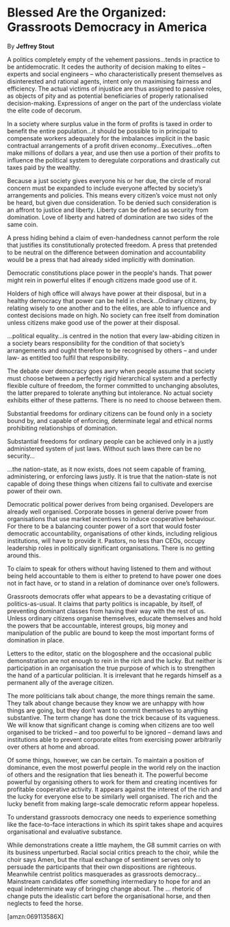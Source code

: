 Blessed Are the Organized: Grassroots Democracy in America
==========================================================

By **Jeffrey Stout**

A politics completely empty of the vehement passions…tends in practice to be
antidemocratic.  It cedes the authority of decision making to elites – experts
and social engineers – who characteristically present themselves as
disinterested and rational agents, intent only on maximising fairness and
efficiency. The actual victims of injustice are thus assigned to passive roles,
as objects of pity and as potential beneficiaries of properly rationalised
decision-making. Expressions of anger on the part of the underclass violate the
elite code of decorum. 

In a society where surplus value in the form of profits is taxed in order to
benefit the entire population…it should be possible to in principal to
compensate workers adequately for the imbalances implicit in the basic
contractual arrangements of a profit driven economy…Executives…often make
millions of dollars a year, and use then use a portion of their profits to
influence the political system to deregulate corporations and drastically cut
taxes paid by the wealthy. 

Because a just society gives everyone his or her due, the circle of moral
concern must be expanded to include everyone affected by society’s arrangements
and policies.  This means every citizen’s voice must not only be heard, but
given due consideration.  To be denied such consideration is an affront to
justice and liberty.  Liberty can be defined as security from domination.  Love
of liberty and hatred of domination are two sides of the same coin. 

A press hiding behind a claim of even-handedness cannot perform the role that
justifies its constitutionally protected freedom. A press that pretended to be
neutral on the difference between domination and accountability would be a press
that had already sided implicitly with domination.

Democratic constitutions place power in the people's hands. That power might
rein in powerful elites if enough citizens made good use of it.

Holders of high office will always have power at their disposal, but in a
healthy democracy that power can be held in check…Ordinary citizens, by relating
wisely to one another and to the elites, are able to influence and contest
decisions made on high. No society can free itself from domination unless
citizens make good use of the power at their disposal.

…political equality…is centred in the notion that every law-abiding citizen in a
society bears responsibility for the condition of that society’s arrangements
and ought therefore to be recognised by others – and under law- as entitled too
fulfil that responsibility.

The debate over democracy goes awry when people assume that society must choose
between a perfectly rigid hierarchical system and a perfectly flexible culture
of freedom, the former committed to unchanging absolutes, the latter prepared to
tolerate anything but intolerance. No actual society exhibits either of these
patterns.  There is no need to choose between them.

Substantial freedoms for ordinary citizens can be found only in a society bound
by, and capable of enforcing, determinate legal and ethical norms prohibiting
relationships of domination.

Substantial freedoms for ordinary people can be achieved only in a justly
administered system of just laws.  Without such laws there can be no security…

…the nation-state, as it now exists, does not seem capable of framing,
administering, or enforcing laws justly. It is true that the nation-state is not
capable of doing these things when citizens fail to cultivate and exercise power
of their own.  

Democratic political power derives from being organised.  Developers are already
well organised. Corporate bosses in general derive power from organisations that
use market incentives to induce cooperative behaviour. For there to be a
balancing counter power of a sort that would foster democratic accountability,
organisations of other kinds, including religious institutions, will have to
provide it. Pastors, no less than CEOs, occupy leadership roles in politically
significant organisations. There is no getting around this.

To claim to speak for others without having listened to them and without being
held accountable to them is either to pretend to have power one does not in fact
have, or to stand in a relation of dominance over one’s followers.

Grassroots democrats offer what appears to be a devastating critique of
politics-as-usual.  It claims that party politics is incapable, by itself, of
preventing dominant classes from having their way with the rest of us.  Unless
ordinary citizens organise themselves, educate themselves and hold the powers
that be accountable, interest groups, big money and manipulation of the public
are bound to keep the most important forms of domination in place.  

Letters to the editor, static on the blogosphere and the occasional public
demonstration are not enough to rein in the rich and the lucky. But neither is
participation in an organisation the true purpose of which is to strengthen the
hand of a particular politician. It is irrelevant that he regards himself as a
permanent ally of the average citizen. 

The more politicians talk about change, the more things remain the same.  They
talk about change because they know we are unhappy with how things are going,
but they don’t want to commit themselves to anything substantive.  The term
change has done the trick because of its vagueness.  We will know that
significant change is coming when citizens are too well organised to be tricked
– and too powerful to be ignored – demand laws and institutions able to prevent
corporate elites from exercising power arbitrarily over others at home and
abroad. 

Of some things, however, we can be certain.  To maintain a position of
dominance, even the most powerful people in the world rely on the inaction of
others and the resignation that lies beneath it.  The powerful become powerful
by organising others to work for them and creating incentives for profitable
cooperative activity.  It appears against the interest of the rich and the lucky
for everyone else to be similarly well organised. The rich and the lucky benefit
from making large-scale democratic reform appear hopeless. 

To understand grassroots democracy one needs to experience something like the
face-to-face interactions in which its spirit takes shape and acquires
organisational and evaluative substance. 

While demonstrations create a little mayhem, the G8 summit carries on with its
business unperturbed.  Racial social critics preach to the choir, while the
choir says Amen, but the ritual exchange of sentiment serves only to persuade
the participants that their own dispositions are righteous. Meanwhile centrist
politics masquerades as grassroots democracy…Mainstream candidates offer
something intermediary to hope for and an equal indeterminate way of bringing
change about.  The … rhetoric of change puts the idealistic cart before the
organisational horse, and then neglects to feed the horse.

[amzn:069113586X]


